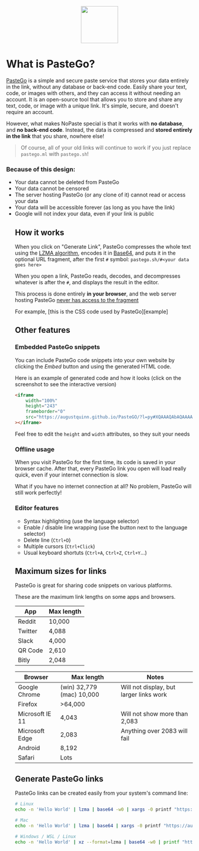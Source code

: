 <div align="center">
  <img height="100" src="https://raw.githubusercontent.com/Augustquinn/PasteGO/main/IMG_20231015_103745.jpg">
</div>

# What is PasteGo?

[PasteGo](https://augustquinn.github.io/PasteGO/) is a simple and secure paste service that stores your data entirely in the link, without any database or back-end code. Easily share your text, code, or images with others, and they can access it without needing an account. It is an open-source tool that allows you to store and share any text, code, or image with a unique link. It's simple, secure, and doesn't require an account.

However, what makes NoPaste special is that it works with **no database**, and **no back-end code**. Instead, the data is compressed and **stored entirely in the link** that you share, nowhere else!

> Of course, all of your old links will continue to work if you just replace `pastego.ml` with `pastego.sh`!

### Because of this design:

 <ul>
                <li>Your data <span>cannot be deleted</span> from PasteGo</li>
                <li>Your data <span>cannot be censored</span></li>
                <li>The server hosting PasteGo (or any clone of it) <span>cannot read or access</span> your data</li>
                <li>Your data will be accessible <span>forever</span> (as long as you have the link)</li>
                </li>
                <li>Google <span>will not index</span> your data, even if your link is public</li>

## How it works

When you click on "Generate Link", PasteGo compresses the whole text using the
[LZMA algorithm](https://en.wikipedia.org/wiki/Lempel%E2%80%93Ziv%E2%80%93Markov_chain_algorithm), encodes it in
[Base64](https://en.wikipedia.org/wiki/Base64), and puts it in the optional URL fragment, after the first `#` symbol: `pastego.sh/#<your data goes here>`

When you open a link, PasteGo reads, decodes, and decompresses whatever is after the `#`, and displays the result in the editor.

This process is done entirely **in your browser**, and the web server hosting PasteGo [never has access to the fragment](https://en.wikipedia.org/wiki/Fragment_identifier)

For example, [this is the CSS code used by PasteGo][example]

## Other features

### Embedded PasteGo snippets

You can include PasteGo code snippets into your own website by clicking the _Embed_ button and using the generated HTML code.

Here is an example of generated code and how it looks (click on the screenshot to see the interactive version)

```html
<iframe
    width="100%"
    height="243"
    frameborder="0"
    src="https://augustquinn.github.io/PasteGO/?l=py#XQAAAQAbAQAAAAAAAAA0m0pnuFI8c+qagMoNTEcTIfyUWbZjtjmBYcmJSzoNwS5iVMWHzvowv3IPM0vOG5cjrtDRTSVP/0biTIrrahfmbkuMQBBeSiSGpaJOqYJiKmUDYn2Gp1RtWE6gm8fLHMB4eyZ3+rEbUQwWyMcmWqvZ7m96RUeFyZdYbE85JGvhghqF8cyPB0ZjV0OQWsDxn5O5ysMrIcL+pKPk89EtLjAHhA1LZL9F3hzAtTx7I+GlyrxhhXGxAN//CvtaAA=="
></iframe>
```

Feel free to edit the `height` and `width` attributes, so they suit your needs

### Offline usage

When you visit PasteGo for the first time, its code is saved in your browser cache. After that, every PasteGo link you open
will load really quick, even if your internet connection is slow.

What if you have no internet connection at all? No problem, PasteGo will still work perfectly!

### Editor features

-   Syntax highlighting (use the language selector)
-   Enable / disable line wrapping (use the button next to the language selector)
-   Delete line (`Ctrl+D`)
-   Multiple cursors (`Ctrl+Click`)
-   Usual keyboard shortuts (`Ctrl+A`, `Ctrl+Z`, `Ctrl+Y`...)

## Maximum sizes for links

PasteGo is great for sharing code snippets on various platforms.

These are the maximum link lengths on some apps and browsers.

| App     | Max length |
| ------- | ---------- |
| Reddit  | 10,000     |
| Twitter | 4,088      |
| Slack   | 4,000      |
| QR Code | 2,610      |
| Bitly   | 2,048      |

| Browser         | Max length                | Notes                                   |
| --------------- | ------------------------- | --------------------------------------- |
| Google Chrome   | (win) 32,779 (mac) 10,000 | Will not display, but larger links work |
| Firefox         | >64,000                   |                                         |
| Microsoft IE 11 | 4,043                     | Will not show more than 2,083           |
| Microsoft Edge  | 2,083                     | Anything over 2083 will fail            |
| Android         | 8,192                     |                                         |
| Safari          | Lots                      |                                         |

## Generate PasteGo links

PasteGo links can be created easily from your system's command line:

```bash
# Linux
echo -n 'Hello World' | lzma | base64 -w0 | xargs -0 printf "https://augustquinn.github.io/PasteGO/#%s\n"

# Mac
echo -n 'Hello World' | lzma | base64 | xargs -0 printf "https://augustquinn.github.io/PasteGO/#%s\n"

# Windows / WSL / Linux
echo -n 'Hello World' | xz --format=lzma | base64 -w0 | printf "https://augustquinn.github.io/PasteGO/#%s\n" "$(cat -)"
```
